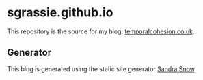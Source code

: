 # sgrassie.github.io

This repository is the source for my blog: [temporalcohesion.co.uk](http://temporalcohesion.co.uk).

## Generator
This blog is generated using the static site generator [Sandra.Snow](https://github.com/Sandra/Sandra.Snow).
